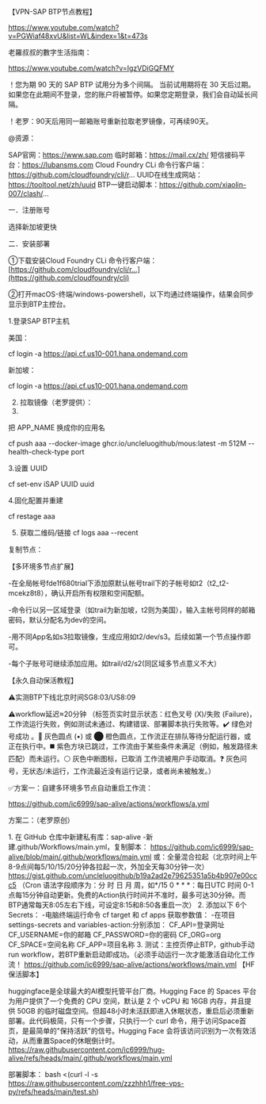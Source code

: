 【VPN-SAP BTP节点教程】

 https://www.youtube.com/watch?v=PGWiaf48xvU&list=WL&index=1&t=473s
 
老羅叔叔的數字生活指南：

https://www.youtube.com/watch?v=IgzVDiGQFMY

！您为期 90 天的 SAP BTP 试用分为多个间隔。 当前试用期将在 30 天后过期。 如果您在此期间不登录，您的账户将被暂停。如果您定期登录，我们会自动延长间隔。

！老罗：90天后用同一邮箱账号重新拉取老罗镜像，可再续90天。

@资源：

SAP官网：https://www.sap.com
临时邮箱：https://mail.cx/zh/
短信接码平台：https://lubansms.com
Cloud Foundry CLi 命令行客户端：https://github.com/cloudfoundry/cli/r...
UUID在线生成网站：https://tooltool.net/zh/uuid
BTP一键启动脚本：https://github.com/xiaolin-007/clash/...  

一．注册账号

选择新加坡更快

二．安装部署

①下载安装Cloud Foundry CLi 命令行客户端：[https://github.com/cloudfoundry/cli/r...](https://github.com/cloudfoundry/cli)

②打开macOS-终端/windows-powershell，以下均通过终端操作，结果会同步显示到BTP主控台。

1.登录SAP BTP主机

美国：

cf login -a https://api.cf.us10-001.hana.ondemand.com

新加坡：

cf login -a https://api.cf.us10-001.hana.ondemand.com

2. 拉取镜像（老罗提供）：
3. 
把 APP_NAME 换成你的应用名

cf push aaa --docker-image ghcr.io/uncleluogithub/mous:latest -m 512M --health-check-type port

3.设置 UUID

cf set-env iSAP UUID uuid

4.固化配置并重建

cf restage aaa

5) 获取二维码/链接
cf logs aaa --recent

复制节点：


【多环境多节点扩展】

-在全局帐号fde1f680trial下添加原默认帐号trail下的子帐号如t2（t2_t2-mcekz8t8），确认开启所有权限和空间配额。

-命令行以另一区域登录（如trail为新加坡，t2则为美国），输入主帐号同样的邮箱密码，默认分配名为dev的空间。

-用不同App名如s3拉取镜像，生成应用如t2/dev/s3。后续如第一个节点操作即可。

-每个子账号可继续添加应用。如trail/d2/s2(同区域多节点意义不大）

【永久自动保活教程】

⚠️实测BTP下线北京时间SG8:03/US8:09

⚠️workflow延迟≈20分钟
（标签页实时显示状态：红色叉号 (X)/失败 (Failure)，工作流运行失败，例如测试未通过、构建错误、部署脚本执行失败等。✔️ 绿色对号成功 。🔵 灰色圆点 (•) 或 ⬤ 橙色圆点，工作流正在排队等待分配运行器，或正在执行中。◼️ 紫色方块已跳过，工作流由于某些条件未满足（例如，触发路径未匹配）而未运行。⚪ 灰色中断图标，已取消 工作流被用户手动取消。❓ 灰色问号，无状态/未运行，工作流最近没有运行记录，或者尚未被触发。）

✅方案一：自建多环境多节点自动重启工作流：

https://github.com/ic6999/sap-alive/actions/workflows/a.yml

方案二：（老罗原创）

1. 在 GitHub 仓库中新建私有库：sap-alive
-新建.github/Workflows/main.yml，复制脚本：
https://github.com/ic6999/sap-alive/blob/main/.github/workflows/main.yml
或：全量混合拉起（北京时间上午8-9点间每5/10/15/20分钟各拉起一次，外加全天每30分钟一次）
https://gist.github.com/uncleluogithub/b19a2ad2e79625351a5b4b907e00ccc5
（Cron 语法字段顺序为：分 时 日 月 周，如*/15 0 * * *：每日UTC 时间 0-1点每15分钟自动更新。免费的Action执行时间并不准时，最多可达30分钟。而BTP通常每天8:05左右下线，可设定8:15和8:50各重启一次）
2. 添加以下 6个Secrets：
-电脑终端运行命令 cf target 和 cf apps 获取参数值：
-在项目settings-secrets and variables-action:分别添加：
CF_API=登录网址
CF_USERNAME=你的邮箱
CF_PASSWORD=你的密码
CF_ORG=org
CF_SPACE=空间名称
CF_APP=项目名称
3. 测试：主控页停止BTP，github手动run workflow，若BTP重新启动即成功。（必须手动运行一次才能激活自动化工作流！
https://github.com/ic6999/sap-alive/actions/workflows/main.yml
【HF保活脚本】

huggingface是全球最大的AI模型托管平台厂商。Hugging Face 的 Spaces 平台为用户提供了一个免费的 CPU 空间，默认是 2 个 vCPU 和 16GB 内存，并且提供 50GB 的临时磁盘空间。但超48小时未活跃即进入休眠状态，重启后必须重新部署。此代码极简，只有一个步骤，只执行一个 curl 命令，用于访问Space首页，是最简单的"保持活跃"的信号。Hugging Face 会将该访问识别为一次有效活动，从而重置Space的休眠倒计时。
https://raw.githubusercontent.com/ic6999/hug-alive/refs/heads/main/.github/workflows/main.yml

部署脚本：
bash <(curl -l -s https://raw.githubusercontent.com/zzzhhh1/free-vps-py/refs/heads/main/test.sh)

